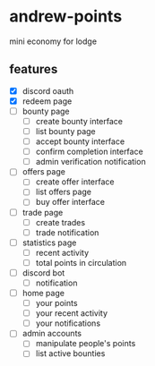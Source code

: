 # andrew-points

mini economy for lodge

## features

- [x] discord oauth
- [x] redeem page
- [ ] bounty page
  - [ ] create bounty interface
  - [ ] list bounty page
  - [ ] accept bounty interface
  - [ ] confirm completion interface
  - [ ] admin verification notification
- [ ] offers page
  - [ ] create offer interface
  - [ ] list offers page
  - [ ] buy offer interface
- [ ] trade page
  - [ ] create trades
  - [ ] trade notification
- [ ] statistics page
  - [ ] recent activity
  - [ ] total points in circulation
- [ ] discord bot
  - [ ] notification
- [ ] home page
  - [ ] your points
  - [ ] your recent activity
  - [ ] your notifications
- [ ] admin accounts
  - [ ] manipulate people's points
  - [ ] list active bounties

